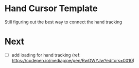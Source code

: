 # Hand Cursor Template

Still figuring out the best way to connect the hand tracking

# Next

- [ ] add loading for hand tracking (ref: https://codepen.io/mediapipe/pen/RwGWYJw?editors=0010)
